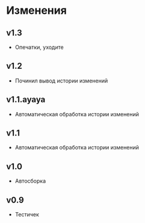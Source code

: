 # Изменения

## v1.3

* Опечатки, уходите

## v1.2

* Починил вывод истории изменений

## v1.1.ayaya

* Автоматическая обработка истории изменений

## v1.1

* Автоматическая обработка истории изменений

## v1.0
* Автосборка

## v0.9
* Тестичек